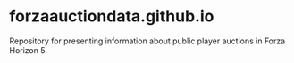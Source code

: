 # forzaauctiondata.github.io
Repository for presenting information about public player auctions in Forza Horizon 5. 
